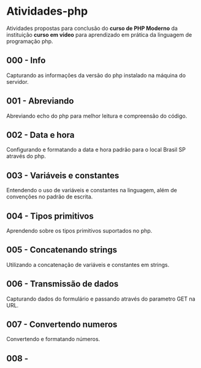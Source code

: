 # Atividades-php

Atividades propostas para conclusão do __curso de PHP Moderno__ da instituição __curso em vídeo__ para aprendizado em prática da linguagem de programação php.

## 000 - Info
Capturando as informações da versão do php instalado na máquina do servidor.

## 001 - Abreviando
Abreviando echo do php para melhor leitura e compreensão do código.

## 002 - Data e hora
Configurando e formatando a data e hora padrão para o local Brasil SP através do php.

## 003 - Variáveis e constantes
Entendendo o uso de variáveis e constantes na linguagem, além de convenções no padrão de escrita.

## 004 - Tipos primitivos
Aprendendo sobre os tipos primitivos suportados no php.

## 005 - Concatenando strings
Utilizando a concatenação de variáveis e constantes em strings.

## 006 - Transmissão de dados
Capturando dados do formulário e passando através do parametro GET na URL.

## 007 - Convertendo numeros
Convertendo e formatando números.

## 008 - 
